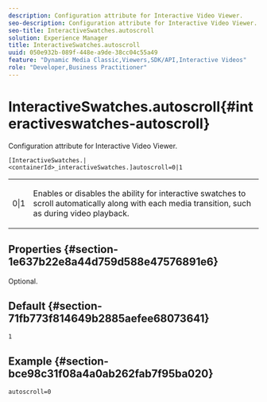 ```yaml
---
description: Configuration attribute for Interactive Video Viewer.
seo-description: Configuration attribute for Interactive Video Viewer.
seo-title: InteractiveSwatches.autoscroll
solution: Experience Manager
title: InteractiveSwatches.autoscroll
uuid: 050e932b-089f-448e-a9de-38cc04c55a49
feature: "Dynamic Media Classic,Viewers,SDK/API,Interactive Videos"
role: "Developer,Business Practitioner"
---
```


# InteractiveSwatches.autoscroll{#interactiveswatches-autoscroll}

Configuration attribute for Interactive Video Viewer.

 `[InteractiveSwatches.|<containerId>_interactiveSwatches.]autoscroll=0|1`

<table id="table_441553CD34C94A58A9D7CBF772DEDDB6"> 
 <tbody> 
  <tr> 
   <td colname="col1"> <p> <span class="codeph"> 0|1</span> </p> </td> 
   <td colname="col2"> <p> Enables or disables the ability for interactive swatches to scroll automatically along with each media transition, such as during video playback. </p> </td> 
  </tr> 
 </tbody> 
</table>

## Properties {#section-1e637b22e8a44d759d588e47576891e6}

Optional.

## Default {#section-71fb773f814649b2885aefee68073641}

`1`

## Example {#section-bce98c31f08a4a0ab262fab7f95ba020}

```
autoscroll=0
```

